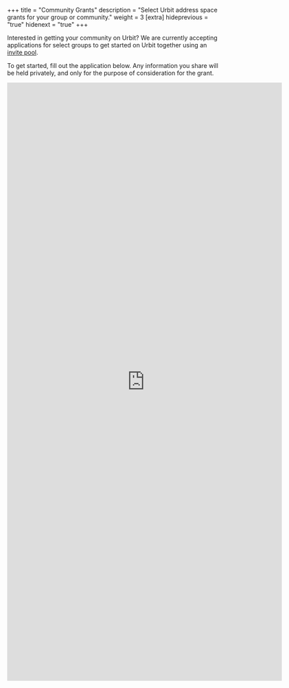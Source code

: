 +++
title = "Community Grants"
description = "Select Urbit address space grants for your group or community."
weight = 3
[extra]
hideprevious = "true"
hidenext = "true"
+++

Interested in getting your community on Urbit? We are currently accepting applications for select groups to get started on Urbit together using an [invite pool](@/using/id/creating-an-invite-pool.md).

To get started, fill out the application below. Any information you share will be held privately, and only for the purpose of consideration for the grant.

<iframe src="https://docs.google.com/forms/d/e/1FAIpQLSf_uD5fUw6xqoxtzUhSwURFYO57XQl067N3vEdy7_rTD8T2VQ/viewform?embedded=true" width="640" height="1394" frameborder="0" marginheight="0" marginwidth="0">Loading…</iframe>